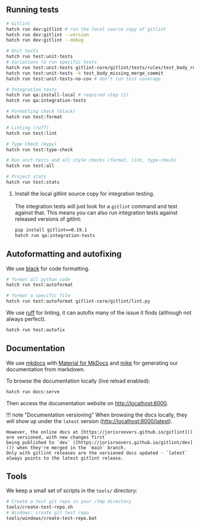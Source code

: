 ## Running tests
```sh
# Gitlint
hatch run dev:gitlint # run the local source copy of gitlint
hatch run dev:gitlint --version 
hatch run dev:gitlint --debug       

# Unit tests
hatch run test:unit-tests
# Variations to run specific tests
hatch run test:unit-tests gitlint-core/gitlint/tests/rules/test_body_rules.py::BodyRuleTests::test_body_missing 
hatch run test:unit-tests -k test_body_missing_merge_commit 
hatch run test:unit-tests-no-cov # don't run test coverage

# Integration tests
hatch run qa:install-local # required step (1)
hatch run qa:integration-tests

# Formatting check (black)
hatch run test:format

# Linting (ruff)
hatch run test:lint

# Type Check (mypy)
hatch run test:type-check

# Run unit-tests and all style checks (format, lint, type-check)
hatch run test:all

# Project stats
hatch run test:stats
```

1. Install the local gitlint source copy for integration testing. <br><br>
   The integration tests will just look for a `gitlint` command and test against that. 
   This means you can also run integration tests against released versions of gitlint:
   ```sh
   pip install gitlint==0.19.1
   hatch run qa:integration-tests
   ```


## Autoformatting and autofixing

We use [black](https://black.readthedocs.io/en/stable/) for code formatting.

```sh
# format all python code
hatch run test:autoformat

# format a specific file
hatch run test:autoformat gitlint-core/gitlint/lint.py
```

We use [ruff](https://github.com/charliermarsh/ruff) for linting, it can autofix many of the issue it finds
(although not always perfect).
```{.sh .copy}
hatch run test:autofix
```

## Documentation
We use [mkdocs](https://www.mkdocs.org/) with [Material for MkDocs](https://squidfunk.github.io/mkdocs-material/) and
[mike](https://github.com/jimporter/mike) for generating our documentation from markdown.

To browse the documentation locally (live reload enabled):
```{.sh .copy}
hatch run docs:serve
```

Then access the documentation website on [http://localhost:8000]().

!!! note "Documentation versioning"
    When browsing the docs locally, they will show up under the `latest` version ([http://localhost:8000/latest]()).
    
    However, the online docs at [https://jorisroovers.github.io/gitlint]() are versioned, with new changes first
    being published to `dev` ([https://jorisroovers.github.io/gitlint/dev]()) when they're merged in the `main` branch.
    Only with gitlint releases are the versioned docs updated - `latest` always points to the latest gitlint release.

## Tools
We keep a small set of scripts in the `tools/` directory:

```sh
# Create a test git repo in your /tmp directory
tools/create-test-repo.sh
# Windows: create git test repo
tools/windows/create-test-repo.bat
```
